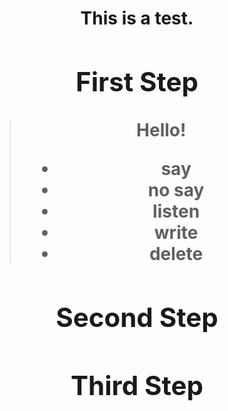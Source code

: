 <h1 align = "center"> This is a test.<h1\>

## First Step

> Hello!
>
> * say
> * no say
> * listen
> * write
> * delete

## Second Step

## Third Step